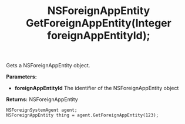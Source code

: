 ﻿---
uid: crmscript_ref_NSForeignSystemAgent_GetForeignAppEntity
title: NSForeignAppEntity GetForeignAppEntity(Integer foreignAppEntityId);
intellisense: NSForeignSystemAgent.GetForeignAppEntity
keywords: NSForeignSystemAgent, GetForeignAppEntity
so.topic: reference
---

Gets a NSForeignAppEntity object.

**Parameters:**
 - **foreignAppEntityId** The identifier of the NSForeignAppEntity object

**Returns:** NSForeignAppEntity

```crmscript
NSForeignSystemAgent agent;
NSForeignAppEntity thing = agent.GetForeignAppEntity(123);
```


